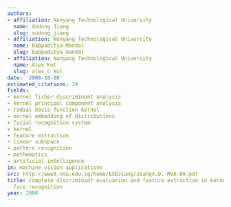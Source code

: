 ```yaml
---
authors:
- affiliation: Nanyang Technological University
  name: Xudong Jiang
  slug: xudong_jiang
- affiliation: Nanyang Technological University
  name: Bappaditya Mandal
  slug: bappaditya_mandal
- affiliation: Nanyang Technological University
  name: Alex Kot
  slug: alex_c_kot
date: '2008-10-08'
estimated_citations: 29
fields:
- kernel fisher discriminant analysis
- kernel principal component analysis
- radial basis function kernel
- kernel embedding of distributions
- facial recognition system
- kernel
- feature extraction
- linear subspace
- pattern recognition
- mathematics
- artificial intelligence
in: machine vision applications
src: http://www3.ntu.edu.sg/home/EXDJiang/JiangX.D.-MVA-09.pdf
title: Complete discriminant evaluation and feature extraction in kernel space for
  face recognition
year: 2008
---
```

